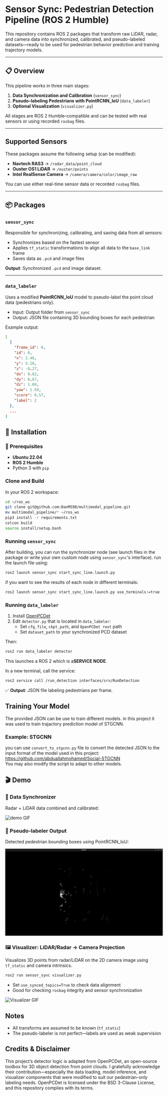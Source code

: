 
# Sensor Sync: Pedestrian Detection Pipeline (ROS 2 Humble)

This repository contains ROS 2 packages that transform raw LiDAR, radar, and camera data into synchronized, calibrated, and pseudo-labeled datasets—ready to be used for pedestrian behavior prediction and training trajectory models.

---

## 📋 Overview

This pipeline works in three main stages:

1. **Data Synchronization and Calibration** (`sensor_sync`)
2. **Pseudo-labeling Pedestrians with PointRCNN_IoU** (`data_labeler`)
3. **Optional Visualization** (`visualizer.py`)

All stages are ROS 2 Humble–compatible and can be tested with real sensors or using recorded `rosbag` files.

---

## Supported Sensors

These packages assume the following setup (can be modified):

- **Navtech RAS3**         → `/radar_data/point_cloud`  
- **Ouster OS1 LiDAR**     → `/ouster/points`  
- **Intel RealSense Camera** → `/camera/camera/color/image_raw`

You can use either real-time sensor data or recorded `rosbag` files.

---

## 📦 Packages

### `sensor_sync`

Responsible for synchronizing, calibrating, and saving data from all sensors:

- Synchronizes based on the fastest sensor
- Applies `tf_static` transformations to align all data to the `base_link` frame
- Saves data as `.pcd` and image files

**Output**: Synchronized `.pcd` and image dataset.

---

### `data_labeler`

Uses a modified **PointRCNN_IoU** model to pseudo-label the point cloud data (pedestrians only).

- Input: Output folder from `sensor_sync`
- Output: JSON file containing 3D bounding boxes for each pedestrian

Example output:
```json
[
  {
    "frame_id": 0,
    "id": 0,
    "x": 2.46,
    "y": 5.10,
    "z": -0.27,
    "dx": 0.82,
    "dy": 0.67,
    "dz": 1.69,
    "yaw": 1.59,
    "score": 0.57,
    "label": 2
  },
  ...
]
```

## 🔧 Installation

### 🧾 Prerequisites

- **Ubuntu 22.04**
- **ROS 2 Humble**
- Python 3 with `pip`


### Clone and Build

In your ROS 2 workspace:

```bash
cd ~/ros_ws
git clone git@github.com:DanMS98/multimodal_pipeline.git
mv multimodal_pipeline/* ~/ros_ws 
pip3 install -r requirements.txt
colcon build
source install/setup.bash
```


### Running `sensor_sync`

After building, you can run the synchronizer node (see launch files in the package or write your own custom node using `sensor_sync`'s interface).
run the launch file using:
```bash
ros2 launch sensor_sync start_sync_line.launch.py 
```
if you want to see the results of each node in different terminals:
```bash
ros2 launch sensor_sync start_sync_line.launch.py use_terminals:=true
```


### Running `data_labeler`

1. Install [OpenPCDet](https://github.com/open-mmlab/OpenPCDet/blob/master/docs/INSTALL.md)
2. Edit `detector.py` that is located in `data_labeler`:
   - Set `cfg_file`, `ckpt_path`, and `OpenPCDet root` path
   - Set `dataset_path` to your synchronized PCD dataset

Then:

```bash
ros2 run data_labeler detector
```

This launches a ROS 2 which is a**SERVICE NODE**.

In a new terminal, call the service:

```bash
ros2 service call /run_detection interfaces/srv/RunDetection
```

✅ **Output**: JSON file labeling pedestrians per frame.


## Training Your Model
The provided JSON can be use to train different models.
in this project it was used to train trajactory prediction model of STGCNN.

### Example: STGCNN

you can use `convert_to_stgcnn.py` file to convert the detected JSON to the input format of the model used in this project: https://github.com/abduallahmohamed/Social-STGCNN <br>
You may also modify the script to adapt to other models.


## 🎬 Demo

### 🧩 Data Synchronizer

Radar + LiDAR data combined and calibrated:

![demo GIF](media/damodata.gif)


### 🧠 Pseudo-labeler Output

Detected pedestrian bounding boxes using PointRCNN_IoU:

![demo GIF](media/labeler.gif)


### 🖼️ Visualizer: LiDAR/Radar → Camera Projection

Visualizes 3D points from radar/LiDAR on the 2D camera image using `tf_static` and camera intrinsics.

```bash
ros2 run sensor_sync visualizer.py
```

- Set `use_synced_topics=True` to check data alignment
- Good for checking `rosbag` integrity and sensor synchronization

![Visualizer GIF](media/visualizer_demo.gif)

## Notes

- All transforms are assumed to be known (`tf_static`)
- The pseudo-labeler is not perfect—labels are used as weak supervision

## Credits & Disclaimer
This project’s detector logic is adapted from OpenPCDet, an open-source toolbox for 3D object detection from point clouds.
I gratefully acknowledge their contribution—especially the data loading, model inference, and visualizer components that were modified to suit our pedestrian-only labeling needs.
OpenPCDet is licensed under the BSD 3-Clause License, and this repository complies with its terms.
